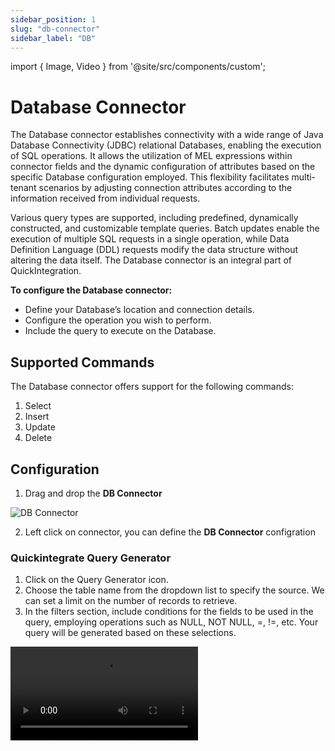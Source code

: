 ```yaml
---
sidebar_position: 1
slug: "db-connector"
sidebar_label: "DB"
---
```


import { Image, Video } from '@site/src/components/custom';

# Database Connector

The Database connector establishes connectivity with a wide range of Java Database Connectivity (JDBC) relational Databases, enabling the execution of SQL operations. It allows the utilization of MEL expressions within connector fields and the dynamic configuration of attributes based on the specific Database configuration employed. This flexibility facilitates multi-tenant scenarios by adjusting connection attributes according to the information received from individual requests.

Various query types are supported, including predefined, dynamically constructed, and customizable template queries. Batch updates enable the execution of multiple SQL requests in a single operation, while Data Definition Language (DDL) requests modify the data structure without altering the data itself. The Database connector is an integral part of QuickIntegration.

**To configure the Database connector:**

- Define your Database’s location and connection details.
- Configure the operation you wish to perform.
- Include the query to execute on the Database.

## Supported Commands
The Database connector offers support for the following commands:

1. Select
2. Insert
3. Update
4. Delete

## Configuration
1. Drag and drop the **DB Connector**
<Image src="/img/Core Development/Connectors/DB/element.png" alt="DB Connector" />

2. Left click on connector, you can define the **DB Connector** configration

### Quickintegrate Query Generator
1. Click on the Query Generator icon.
2. Choose the table name from the dropdown list to specify the source. We can set a limit on the number of records to retrieve.
3. In the filters section, include conditions for the fields to be used in the query, employing operations such as NULL, NOT NULL, =, !=, etc. Your query will be generated based on these selections.

<Video src="/img/Core Development/Connectors/DB/autoQueryGen.mp4" type="video/mp4" />

<table>
    <thead>
        <tr>
            <th>Fields</th>
            <th>Description</th>
            <th>Example</th>
        </tr>
    </thead>
    <tbody>
        <tr>
            <td>Table Name</td>
            <td>DataBase Table Name</td>
            <td>Customers</td>
        </tr>
        <tr>
            <td>Your Generated Query is</td>
            <td>DataBase Query</td>
            <td>SELECT * FROM customers WHERE city =:city</td>
        </tr>
        <tr>
            <td>Filters (Fields)</td>
            <td>Particular field where DB will Operate</td>
            <td>city</td>
        </tr>
        <tr>
            <td>Filters (Operation)</td>
            <td>Operations like NULL, NOT NULL, =, !=, etc</td>
            <td>=</td>
        </tr>
    </tbody>
</table>

### Read Operation

1. Get multiple row(s)
<Image cls="border mb-2" src="/img/Core Development/Connectors/DB/multipleRows.png" alt="Multiple rows configuration" />

<table>
    <thead>
        <tr>
            <th>Fields</th>
            <th>Description</th>
            <th>Example</th>
        </tr>
    </thead>
    <tbody>
        <tr>
            <td>DB Operation</td>
            <td>Read/Write</td>
            <td>Read</td>
        </tr>
        <tr>
            <td>Datasource Name</td>
            <td>Datasource Name which is configured in connections properties.
                <a href="/Core Development/Property Config/Connection Properties/DataSource JDBC" target="_blank"> Please refer the link for instructions on creating the datasource name</a></td>
            <td>classicmodels</td>
        </tr>
        <tr>
            <td>Return Row(s)</td>
            <td>Single/Multiple</td>
            <td>Multiple</td>
        </tr>
        <tr>
            <td>Output Variable</td>
            <td>Stores output of connections operations</td>
            <td>MultiCustomers</td>
        </tr>
        <tr>
            <td>Query</td>
            <td>DataBase Query</td>
            <td>SELECT * FROM customers WHERE city =:city</td>
        </tr>
    </tbody>
</table>

1. Get single row
<Image cls="border" src="/img/Core Development/Connectors/DB/singleRow.png" alt="Single row configuration" />

### Write Operation

When we need to modify records in the database, we can choose the **Write** option from the DB Operations menu. 

#### 1. Normal Insert

The following shows a insert operation usage without checking:
- ***skipNull*** - Excludes `NULL` values.
- ***BULK*** - Performing a large number of data manipulation operations (insert, update, delete) in a single call

<Image cls="border" src="/img/Core Development/Connectors/DB/insertRow.png" />

#### 2. Skip Null

If *skipNull* is checked then it update the query on runtime and remove all the values from query for fields that contain `NULL` values.

:::note
    This works only in case of normal write operation and not in bulk. 
:::

#### 3. Bulk Delete

Let's explore how to compose a delete query.
1. Choose the query type as **Delete** from the dropdown list.
2. Check the bulk operation to delete multiple records using a single query
3. Specify the fields for the delete condition. 

<Image cls="border mb-2" src="/img/Core Development/Connectors/DB/bulkDelete.png" />

<table>
    <thead>
        <tr>
            <th>Fields</th>
            <th>Description</th>
            <th>Example</th>
        </tr>
    </thead>
    <tbody>
        <tr>
            <td>DB Operation</td>
            <td>Read/Write</td>
            <td>Write</td>
        </tr>
        <tr>
            <td>Datasource Name</td>
            <td>Datasource Name which is configured in connections properties.
                <a href="/Core Development/Property Config/Connection Properties/DataSource JDBC" target="_blank"> Please refer the link for instructions on creating the datasource name</a></td>
            <td>classicmodels</td>
        </tr>
        <tr>
            <td>Query Type(s)</td>
            <td>Methods like INSERT, UPDATE, DELETE</td>
            <td>DELETE</td>
        </tr>
        <tr>
            <td>Output Variable</td>
            <td>Stores output of connections operations</td>
            <td>bulkDeleteO</td>
        </tr>
        <tr>
            <td>Parent</td>
            <td>Defined by Using $ key word</td>
            <td>$MultiCustomers</td>
        </tr>
    </tbody>
</table>
